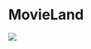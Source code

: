 # MovieLand

<img src="https://res.cloudinary.com/dbu3ntrbw/image/upload/v1658837303/Capture_d_e%CC%81cran_2022-07-26_a%CC%80_14.07.58_kbffhq.png"/>

